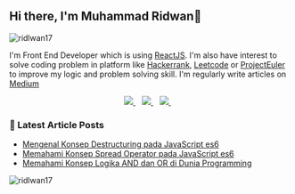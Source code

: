 ## Hi there, I'm Muhammad Ridwan👋 

<p align="left"> <img src="https://komarev.com/ghpvc/?username=ridlwan17&label=Profile%20views&color=0e75b6&style=flat" alt="ridlwan17" /> </p>

I'm Front End Developer which is using [ReactJS](https://www.reactjs.org). I'm also have interest to solve coding problem in platform like [Hackerrank](https://www.hackerrank.com/), [Leetcode](https://www.leetcode.com) or [ProjectEuler](https://www.projecteuler.net) to improve my logic and problem solving skill. I'm regularly write articles on [Medium](https://dharidwan.medium.com/)

<p align='center'>
<a href="https://www.linkedin.com/in/dharidwanid/" target="blank">
  <img src="https://img.shields.io/badge/linkedin-%230077B5.svg?&style=for-the-badge&logo=linkedin&logoColor=white" />
</a>&nbsp;&nbsp;
<a href="https://medium.com/@dharidwan" target="blank">
  <img src="https://img.shields.io/badge/medium-%2312100E.svg?&style=for-the-badge&logo=medium&logoColor=white" />
</a>&nbsp;&nbsp;
<a href="https://instagram.com/dharidwanid" target="blank">
  <img src="https://img.shields.io/badge/instagram-%23E4405F.svg?&style=for-the-badge&logo=instagram&logoColor=white" />
</a>&nbsp;&nbsp;
</p>


### 📕 Latest Article Posts

<!-- BLOG-POST-LIST:START -->

- [Mengenal Konsep Destructuring pada JavaScript es6](https://dharidwan.medium.com/mengenal-konsep-destructuring-pada-javascript-es6-1cbda05dd90a)
- [Memahami Konsep Spread Operator pada JavaScript es6](https://dharidwan.medium.com/memahami-konsep-spread-operator-pada-javascript-es6-fccf8c2f3f75)
- [Memahami Konsep Logika AND dan OR di Dunia Programming](https://dharidwan.medium.com/memahami-konsep-logika-and-dan-or-di-dunia-programming-dfd559352d78)

<!-- BLOG-POST-LIST:END -->


<p><img src="https://github-readme-stats.vercel.app/api?username=ridlwan17&show_icons=true&theme=nightowl&locale=en" alt="ridlwan17" /></p>



